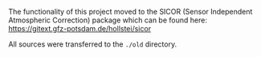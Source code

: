 The functionality of this project moved to the SICOR (Sensor Independent Atmospheric Correction) package which can be found here: https://gitext.gfz-potsdam.de/hollstei/sicor

All sources were transferred to the  `./old` directory.

